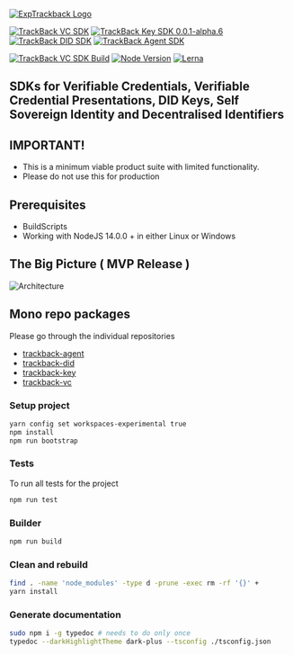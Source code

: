 [![ExpTrackback Logo](https://user-images.githubusercontent.com/2051324/127407635-236f8a7a-4ca6-410a-9fc4-add396743cfa.png)](https://trackback.co.nz/)

[![TrackBack VC SDK](https://img.shields.io/badge/trackback--vc-0.0.1--alpha-blue)](https://github.com/trackback-blockchain/trackback-verifiable/tree/main/packages/trackback-vc)
[![TrackBack Key SDK 0.0.1-alpha.6](https://img.shields.io/badge/trackback--key-0.0.1--alpha-green)](https://github.com/trackback-blockchain/trackback-verifiable/tree/main/packages/trackback-key)
[![TrackBack DID SDK](https://img.shields.io/badge/trackback--did-0.0.1--alpha-9cf)](https://github.com/trackback-blockchain/trackback-verifiable/tree/main/packages/trackback-did)
[![TrackBack Agent SDK](https://img.shields.io/badge/trackback--trackback--agent-0.0.1--alpha-yellow)](https://github.com/trackback-blockchain/trackback-verifiable/tree/main/packages/trackback-agent)

[![TrackBack VC SDK Build](https://img.shields.io/badge/build-pass-blueviolet)](https://github.com/trackback-blockchain/trackback-verifiable/tree/main/packages)
[![Node Version](https://img.shields.io/badge/nodejs-14.0.0+-8ca)](https://nodejs.org/es/blog/release/v14.0.0)
[![Lerna](https://img.shields.io/badge/maintained%20with-lerna-cc00ff.svg)](https://lerna.js.org/)

## SDKs for Verifiable Credentials, Verifiable Credential Presentations, DID Keys, Self Sovereign Identity and Decentralised Identifiers

## IMPORTANT! 
* This is a minimum viable product suite with limited functionality.
* Please do not use this for production

## Prerequisites
* BuildScripts 
* Working with NodeJS 14.0.0 + in either Linux or Windows

## The Big Picture ( MVP Release )
![Architecture](Architecture.png)

## Mono repo packages
Please go through the individual repositories 
* [trackback-agent](./packages/trackback-agent)
* [trackback-did](./packages/trackback-did)
* [trackback-key](./packages/trackback-key)
* [trackback-vc](./packages/trackback-vc)


### Setup project
```bash
yarn config set workspaces-experimental true
npm install
npm run bootstrap
```

### Tests
To run all tests for the project

```bash
npm run test
```

### Builder

```bash
npm run build
```

### Clean and rebuild
```bash
find . -name 'node_modules' -type d -prune -exec rm -rf '{}' +
yarn install
```
### Generate documentation
```bash
sudo npm i -g typedoc # needs to do only once
typedoc --darkHighlightTheme dark-plus --tsconfig ./tsconfig.json
```
